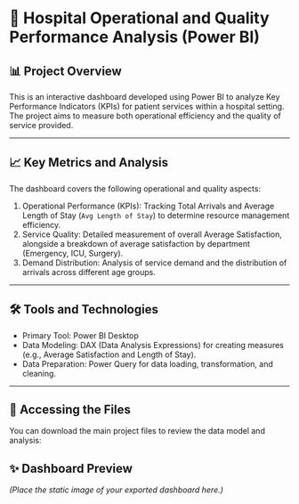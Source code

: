 # 🏥 Hospital Operational and Quality Performance Analysis (Power BI)

## 📊 Project Overview

This is an interactive dashboard developed using Power BI to analyze Key Performance Indicators (KPIs) for patient services within a hospital setting. The project aims to measure both operational efficiency and the quality of service provided.

---

## 📈 Key Metrics and Analysis

The dashboard covers the following operational and quality aspects:

1.  Operational Performance (KPIs): Tracking Total Arrivals and Average Length of Stay (`Avg Length of Stay`) to determine resource management efficiency.
2.  Service Quality: Detailed measurement of overall Average Satisfaction, alongside a breakdown of average satisfaction by department (Emergency, ICU, Surgery).
3.  Demand Distribution: Analysis of service demand and the distribution of arrivals across different age groups.

---

## 🛠️ Tools and Technologies

* Primary Tool: Power BI Desktop
* Data Modeling: DAX (Data Analysis Expressions) for creating measures (e.g., Average Satisfaction and Length of Stay).
* Data Preparation: Power Query for data loading, transformation, and cleaning.

---

## 📂 Accessing the Files

You can download the main project files to review the data model and analysis:


## ✨ Dashboard Preview

*(Place the static image of your exported dashboard here.)*
